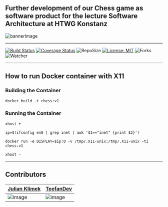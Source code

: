 ## Further development of our Chess game as software product for the lecture Software Architecture at HTWG Konstanz

![bannerImage](chess_banner.jpeg)

---
[![Build Status](https://github.com/julienco03/Chess_SA/actions/workflows/scala.yml/badge.svg?branch=main)](https://github.com/julienco03/Chess_SA/actions/workflows/scala.yml)
[![Coverage Status](https://coveralls.io/repos/github/julienco03/Chess_SA/badge.svg?branch=main)](https://coveralls.io/github/julienco03/Chess_SA?branch=main)
![RepoSize](https://img.shields.io/github/repo-size/julienco03/Chess_SA)
[![License: MIT](https://img.shields.io/badge/License-MIT-green.svg)](https://opensource.org/licenses/MI)
![Forks](https://img.shields.io/github/forks/julienco03/Chess_SA?color=green&style=social)
![Watcher](https://img.shields.io/github/watchers/julienco03/Chess_SA?style=social)

---

## How to run Docker container with X11

### Building the Container
```docker build -t chess:v1 .```

### Running the Container
```
xhost +

ip=$(ifconfig en0 | grep inet | awk '$1=="inet" {print $2}')

docker run -e DISPLAY=$ip:0 -v /tmp/.X11-unix:/tmp/.X11-unix -ti chess:v1

xhost -
 ```

---

## Contributors
| [Julian Klimek](https://github.com/julienco03)  |  [TeefanDev](https://github.com/TeefanDev) |
|---|---|
| ![image](https://github-readme-streak-stats.herokuapp.com/?user=julienco03) | ![image](https://github-readme-streak-stats.herokuapp.com/?user=TeefanDev)  |
